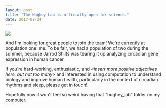 ```yaml
---
layout: post
title: "The Hughey Lab is officially open for science."
date: 2017-08-24
---
```


![](https://media.giphy.com/media/TsD8LGhM5jgs0/giphy.gif)

And I'm looking for great people to join the team! We're currently at population one: me. To be fair, we had a population of two during the summer, because Jarrod Shilts was tearing it up analyzing circadian gene expression in human cancer.

If you're hard-working, enthusiastic, and *&lt;insert more positive adjectives here, but not too many>* and interested in using computation to understand biology and improve human health, particularly in the context of circadian rhythms and sleep, please get in touch!

Hopefully now it won't feel so weird having that "hughey_lab" folder on my computer.
